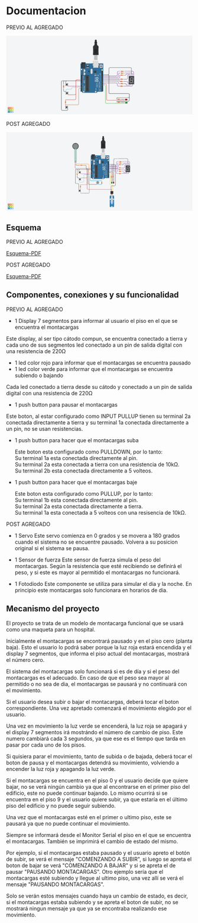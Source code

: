# Documentacion 

PREVIO AL AGREGADO

![Tinkercard](img/PARCIAL_FACCINI_TRINIDAD_1D.png)

POST AGREGADO 

![Tinkercard](img/PARCIAL_FACCINI_TRINIDAD_1D_AGREGADO.png)

## Esquema

PREVIO AL AGREGADO

[Esquema-PDF](img/PARCIAL_FACCINI_TRINIDAD_1D.pdf)

POST AGREGADO

[Esquema-PDF](img/PARCIAL_FACCINI_TRINIDAD_1D_AGREGADO.pdf)

## Componentes, conexiones y su funcionalidad

PREVIO AL AGREGADO

- 1 Display 7 segmentos para informar al usuario el piso en el que se encuentra el montacargas

Este display, al ser tipo cátodo compun, se encuentra conectado a tierra y cada uno de sus segmentos led conectado a un pin de salida digital con una resistencia de 220Ω

- 1 led color rojo para informar que el montacargas se encuentra pausado
- 1 led color verde para informar que el montacargas se encuentra subiendo o bajando 

Cada led conectado a tierra desde su cátodo y conectado a un pin de salida digital con una resistencia de 220Ω

- 1 push button para pausar el montacargas

Este boton, al estar configurado como INPUT PULLUP tienen su terminal 2a conectada directamente a tierra y su terminal 1a conectada directamente a un pin, no se usan resistencias. 

- 1 push button para hacer que el montacargas suba
  
  Este boton esta configurado como PULLDOWN, por lo tanto:  
  Su terminal 1a esta conectada directamente al pin.   
  Su terminal 2a esta conectada a tierra con una resistencia de 10kΩ.   
  Su terminal 2b esta conectada directamente a 5 volteos.

- 1 push button para hacer que el montacargas baje 
  
  Este boton esta configurado como PULLUP, por lo tanto:  
  Su terminal 1b esta conectada directamente al pin.  
  Su terminal 2a esta conectada directamente a tierra.  
  Su terminal 1a esta conectada a 5 volteos con una resisencia de 10kΩ.  

POST AGREGADO

- 1 Servo
Este servo comienza en 0 grados y se movera a 180 grados cuando el sistema no se encuentre pausado. Volvera a su posicion original si el sistema se pausa.

- 1 Sensor de fuerza
Este sensor de fuerza simula el peso del montacargas. Según la resistencia que esté recibiendo se definirá el peso, y si este es mayor al permitido el montacargas no funcionará.

- 1 Fotodiodo
Este componente se utiliza para simular el dia y la noche. En principio este montacargas solo funcionara en horarios de dia. 

## Mecanismo del proyecto

El proyecto se trata de un modelo de montacarga funcional que se usará como una maqueta para un hospital. 

Inicialmente el montacargas se encontrará pausado y en el piso cero (planta baja). Esto el usuario lo podrá saber porque la luz roja estará encendida y el display 7 segmentos, que informa el piso actual del montacargas, mostrará el número cero.

El sistema del montacargas solo funcionará si es de día y si el peso del montacargas es el adecuado. En caso de que el peso sea mayor al permitido o no sea de dia, el montacargas se pausará y no continuará con el movimiento. 

Si el usuario desea subir o bajar el montacargas, deberá tocar el boton correspondiente. Una vez apretado comenzará el movimiento elegido por el usuario. 

Una vez en movimiento la luz verde se encenderá, la luz roja se apagará y el display 7 segmentos irá mostrándo el número de cambio de piso.
Este numero cambiará cada 3 segundos, ya que ese es el tiempo que tarda en pasar por cada uno de los pisos.

Si quisiera parar el movimiento, tanto de subida o de bajada, deberá tocar el boton de pausa y el montacargas detendrá su movimiento, volviendo a encender la luz roja y apagando la luz verde.

Si el montacargas se encuentra en el piso 0 y el usuario decide que quiere bajar, no se verá ningún cambio ya que al encontrarse en el primer piso del edificio, este no puede continuar bajando. 
Lo mismo ocurrirá si se encuentra en el piso 9 y el usuario quiere subir, ya que estaría en el último piso del edificio y no puede seguir subiendo. 

Una vez que el montacargas esté en el primer o ultimo piso, este se pausará ya que no puede continuar el movimiento.

Siempre se informará desde el Monitor Serial el piso en el que se encuentra el montacargas. También se imprimirá el cambio de estado del mismo.

Por ejemplo, si el montacargas estaba pausado y el usuario apreto el botón de subir, se verá el mensaje "COMENZANDO A SUBIR", si luego se apreta el boton de bajar se verá "COMENZANDO A BAJAR" y si se apreta el de pausar "PAUSANDO MONTACARGAS".
Otro ejemplo sería que el montacargas esté subiendo y llegue al ultimo piso, una vez allí se verá el mensaje "PAUSANDO MONTACARGAS". 

Solo se verán estos mensajes cuando haya un cambio de estado, es decir, si el montacargas estaba subiendo y se apreta el boton de subir, no se mostrará ningun mensaje ya que ya se encontraba realizando ese movimiento. 
